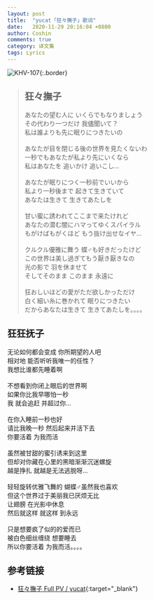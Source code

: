 ```yaml
---
layout: post
title:  "yucat「狂々撫子」歌词"
date:   2020-11-29 20:16:04 +0800
author: Coshin
comments: true
category: 译文集
tags: Lyrics
---
```

![KHV-107](https://is3-ssl.mzstatic.com/image/thumb/Music49/v4/23/31/46/233146a1-7885-2b1d-6228-55790165fd5b/source/600x600bb.jpg){:.border}

<blockquote class="original">
  <h2>狂々撫子</h2>
  <p>
    あなたの望む人に いくらでもなりましょう<br>
    その代わり一つだけ 我儘聞いて？<br>
    私は誰よりも先に眠りにつきたいの<br>
    <br>
    あなたが目を閉じる後の世界を見たくないわ<br>
    一秒でもあなたが私より先にいくなら<br>
    私はあなたを 追いかけ 追いこし…<br>
    <br>
    あなたが眠りにつく一秒前でいいから<br>
    私より一秒後まで 起きて生きていて<br>
    あなたは生きて 生きてあたしを<br>
    <br>
    甘い蜜に誘われてここまで来たけれど<br>
    あなたの潜む闇にハマってゆくスパイラル<br>
    もがけばもがくほど もう抜け出せなイヤ…<br>
    <br>
    クルクル優雅に舞う 蝶♂︎も好きだったけど<br>
    この世界は美し過ぎてもう厭き厭きなの<br>
    光の影で 羽を休ませて<br>
    そしてそのまま このまま 永遠に<br>
    <br>
    狂おしいほどの愛がただ欲しかっただけ<br>
    白く細い糸に巻かれて 眠りにつきたい<br>
    だからあなたは生きて 生きてあたしを。。。。
  </p>
</blockquote>

<div class="translation">
  <h2>狂狂抚子</h2>
  <p>
    无论如何都会变成 你所期望的人吧<br>
    相对地 能否听听我唯一的任性？<br>
    我想比谁都先睡着啊<br>
    <br>
    不想看到你闭上眼后的世界啊<br>
    如果你比我早哪怕一秒<br>
    我 就会追赶 并超过你…<br>
    <br>
    在你入睡前一秒也好<br>
    请比我晚一秒 然后起来并活下去<br>
    你要活着 为我而活<br>
    <br>
    虽然被甘甜的蜜引诱来到这里<br>
    但却对你藏在心里的黑暗渐渐沉迷螺旋<br>
    越是挣扎 就越是无法逃脱呀…<br>
    <br>
    轻轻旋转优雅飞舞的 蝴蝶♂︎虽然我也喜欢<br>
    但这个世界过于美丽我已厌烦无比<br>
    让翅膀 在光影中休息<br>
    然后就这样 就这样 到永远<br>
    <br>
    只是想要疯了似的的爱而已<br>
    被白色细丝缠绕 想要睡去<br>
    所以你要活着 为我而活。。。。
  </p>
</div>

## 参考链接

* [狂々撫子 Full PV / yucat](https://www.youtube.com/watch?v=4GMdCVFFjYs){:target="_blank"}
